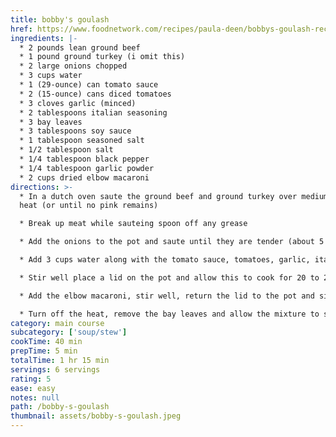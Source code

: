 ```yaml
---
title: bobby's goulash
href: https://www.foodnetwork.com/recipes/paula-deen/bobbys-goulash-recipe2.html
ingredients: |-
  * 2 pounds lean ground beef
  * 1 pound ground turkey (i omit this)
  * 2 large onions chopped
  * 3 cups water
  * 1 (29-ounce) can tomato sauce
  * 2 (15-ounce) cans diced tomatoes
  * 3 cloves garlic (minced)
  * 2 tablespoons italian seasoning
  * 3 bay leaves
  * 3 tablespoons soy sauce
  * 1 tablespoon seasoned salt
  * 1/2 tablespoon salt
  * 1/4 tablespoon black pepper
  * 1/4 tablespoon garlic powder
  * 2 cups dried elbow macaroni
directions: >-
  * In a dutch oven saute the ground beef and ground turkey over medium-high
  heat (or until no pink remains)

  * Break up meat while sauteing spoon off any grease

  * Add the onions to the pot and saute until they are tender (about 5 minutes)

  * Add 3 cups water along with the tomato sauce, tomatoes, garlic, italian seasoning, bay leaves, soy sauce, seasoning, and seasoned salt

  * Stir well place a lid on the pot and allow this to cook for 20 to 25 minutes

  * Add the elbow macaroni, stir well, return the lid to the pot and simmer for about 20 minutes

  * Turn off the heat, remove the bay leaves and allow the mixture to sit about 30 minutes more before serving
category: main course
subcategory: ['soup/stew']
cookTime: 40 min
prepTime: 5 min
totalTime: 1 hr 15 min
servings: 6 servings
rating: 5
ease: easy
notes: null
path: /bobby-s-goulash
thumbnail: assets/bobby-s-goulash.jpeg
---
```

